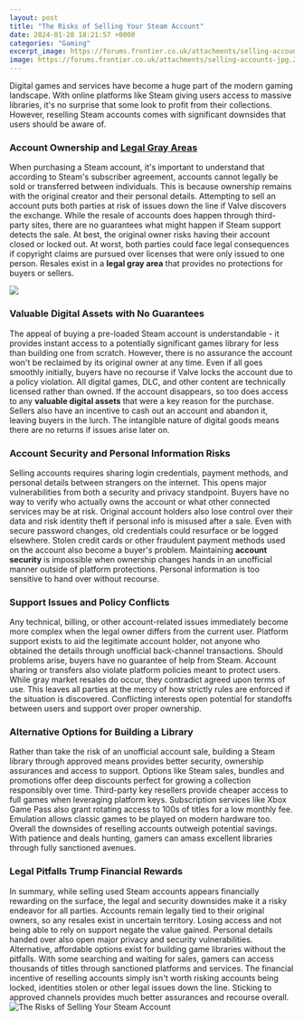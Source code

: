 ```yaml
---
layout: post
title: "The Risks of Selling Your Steam Account"
date: 2024-01-28 18:21:57 +0000
categories: "Gaming"
excerpt_image: https://forums.frontier.co.uk/attachments/selling-accounts-jpg.208467/
image: https://forums.frontier.co.uk/attachments/selling-accounts-jpg.208467/
---
```


Digital games and services have become a huge part of the modern gaming landscape. With online platforms like Steam giving users access to massive libraries, it's no surprise that some look to profit from their collections. However, reselling Steam accounts comes with significant downsides that users should be aware of.
### Account Ownership and [Legal Gray Areas](https://store.fi.io.vn/cute-schipperke-dog-art-schipperke-gift-119-1)
When purchasing a Steam account, it's important to understand that according to Steam's subscriber agreement, accounts cannot legally be sold or transferred between individuals. This is because ownership remains with the original creator and their personal details. Attempting to sell an account puts both parties at risk of issues down the line if Valve discovers the exchange. 
While the resale of accounts does happen through third-party sites, there are no guarantees what might happen if Steam support detects the sale. At best, the original owner risks having their account closed or locked out. At worst, both parties could face legal consequences if copyright claims are pursued over licenses that were only issued to one person. Resales exist in a **legal gray area** that provides no protections for buyers or sellers.

![](https://steamuserimages-a.akamaihd.net/ugc/851605207744583479/6E4FCDA85D740108D28C18EBE1F15FFDBE251BFF/)
### Valuable Digital Assets with No Guarantees
The appeal of buying a pre-loaded Steam account is understandable - it provides instant access to a potentially significant games library for less than building one from scratch. However, there is no assurance the account won't be reclaimed by its original owner at any time. Even if all goes smoothly initially, buyers have no recourse if Valve locks the account due to a policy violation. 
All digital games, DLC, and other content are technically licensed rather than owned. If the account disappears, so too does access to any **valuable digital assets** that were a key reason for the purchase. Sellers also have an incentive to cash out an account and abandon it, leaving buyers in the lurch. The intangible nature of digital goods means there are no returns if issues arise later on.
### **Account Security** and Personal Information Risks  
Selling accounts requires sharing login credentials, payment methods, and personal details between strangers on the internet. This opens major vulnerabilities from both a security and privacy standpoint. Buyers have no way to verify who actually owns the account or what other connected services may be at risk. Original account holders also lose control over their data and risk identity theft if personal info is misused after a sale.
Even with secure password changes, old credentials could resurface or be logged elsewhere. Stolen credit cards or other fraudulent payment methods used on the account also become a buyer's problem. Maintaining **account security** is impossible when ownership changes hands in an unofficial manner outside of platform protections. Personal information is too sensitive to hand over without recourse.
### Support Issues and Policy Conflicts 
Any technical, billing, or other account-related issues immediately become more complex when the legal owner differs from the current user. Platform support exists to aid the legitimate account holder, not anyone who obtained the details through unofficial back-channel transactions. Should problems arise, buyers have no guarantee of help from Steam. 
Account sharing or transfers also violate platform policies meant to protect users. While gray market resales do occur, they contradict agreed upon terms of use. This leaves all parties at the mercy of how strictly rules are enforced if the situation is discovered. Conflicting interests open potential for standoffs between users and support over proper ownership.
### Alternative Options for Building a Library
Rather than take the risk of an unofficial account sale, building a Steam library through approved means provides better security, ownership assurances and access to support. Options like Steam sales, bundles and promotions offer deep discounts perfect for growing a collection responsibly over time. Third-party key resellers provide cheaper access to full games when leveraging platform keys.
Subscription services like Xbox Game Pass also grant rotating access to 100s of titles for a low monthly fee. Emulation allows classic games to be played on modern hardware too. Overall the downsides of reselling accounts outweigh potential savings. With patience and deals hunting, gamers can amass excellent libraries through fully sanctioned avenues.
### Legal Pitfalls Trump Financial Rewards 
In summary, while selling used Steam accounts appears financially rewarding on the surface, the legal and security downsides make it a risky endeavor for all parties. Accounts remain legally tied to their original owners, so any resales exist in uncertain territory. Losing access and not being able to rely on support negate the value gained. Personal details handed over also open major privacy and security vulnerabilities. 
Alternative, affordable options exist for building game libraries without the pitfalls. With some searching and waiting for sales, gamers can access thousands of titles through sanctioned platforms and services. The financial incentive of reselling accounts simply isn't worth risking accounts being locked, identities stolen or other legal issues down the line. Sticking to approved channels provides much better assurances and recourse overall.
![The Risks of Selling Your Steam Account](https://forums.frontier.co.uk/attachments/selling-accounts-jpg.208467/)